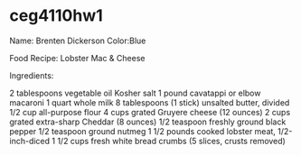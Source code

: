 # ceg4110hw1
Name: Brenten Dickerson
Color:Blue

Food Recipe: Lobster Mac & Cheese

Ingredients:

2 tablespoons vegetable oil
Kosher salt
1 pound cavatappi or elbow macaroni
1 quart whole milk
8 tablespoons (1 stick) unsalted butter, divided
1/2 cup all-purpose flour
4 cups grated Gruyere cheese (12 ounces)
2 cups grated extra-sharp Cheddar (8 ounces)
1/2 teaspoon freshly ground black pepper
1/2 teaspoon ground nutmeg
1 1/2 pounds cooked lobster meat, 1/2-inch-diced
1 1/2 cups fresh white bread crumbs (5 slices, crusts removed)
